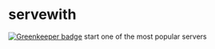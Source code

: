 # servewith

[![Greenkeeper badge](https://badges.greenkeeper.io/soenkekluth/servewith.svg)](https://greenkeeper.io/)
start one of the most popular servers 
